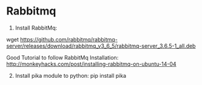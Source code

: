 # Rabbitmq

1. Install RabbitMq: 

wget https://github.com/rabbitmq/rabbitmq-server/releases/download/rabbitmq_v3_6_5/rabbitmq-server_3.6.5-1_all.deb

Good Tutorial to follow RabbitMq Installation: http://monkeyhacks.com/post/installing-rabbitmq-on-ubuntu-14-04

2. Install pika module to python: pip install pika


